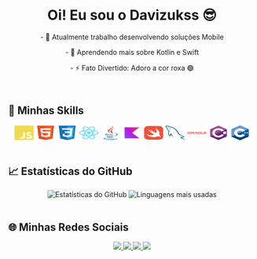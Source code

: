 <div align="center">
  <h1>Oi! Eu sou o Davizukss 😎</h1>
  <p>- 🔭 Atualmente trabalho desenvolvendo soluções Mobile</p>
  <p>- 🌱 Aprendendo mais sobre Kotlin e Swift</p>
  <p>- ⚡ Fato Divertido: Adoro a cor roxa 🟣</p>
</div>

<br>

## 🚀 Minhas Skills

<div align="center">
    <img src="https://raw.githubusercontent.com/devicons/devicon/master/icons/javascript/javascript-plain.svg" alt="JavaScript" height="30" width="40">
    <img src="https://raw.githubusercontent.com/devicons/devicon/master/icons/html5/html5-original.svg" alt="HTML5" height="30" width="40">
    <img src="https://raw.githubusercontent.com/devicons/devicon/master/icons/css3/css3-original.svg" alt="CSS3" height="30" width="40">
    <img src="https://raw.githubusercontent.com/devicons/devicon/master/icons/react/react-original.svg" alt="React" height="30" width="40">
    <img src="https://raw.githubusercontent.com/devicons/devicon/master/icons/java/java-original.svg" alt="Java" height="30" width="40">
    <img src="https://raw.githubusercontent.com/devicons/devicon/master/icons/kotlin/kotlin-original.svg" alt="Kotlin" height="30" width="40">
    <img src="https://raw.githubusercontent.com/devicons/devicon/master/icons/swift/swift-original.svg" alt="Swift" height="30" width="40">
    <img src="https://raw.githubusercontent.com/devicons/devicon/master/icons/mysql/mysql-original.svg" alt="SQL" height="30" width="40">
    <img src="https://raw.githubusercontent.com/devicons/devicon/master/icons/oracle/oracle-original.svg" alt="Oracle" height="30" width="40">
    <img src="https://raw.githubusercontent.com/devicons/devicon/master/icons/csharp/csharp-original.svg" alt="C#" height="30" width="40">
    <img src="https://raw.githubusercontent.com/devicons/devicon/master/icons/cplusplus/cplusplus-original.svg" alt="C++" height="30" width="40">
</div>

<br>

## 📈 Estatísticas do GitHub

<div align="center">
  <img src="https://github-readme-stats.vercel.app/api?username=davizukss&show_icons=true&theme=radical" alt="Estatísticas do GitHub" />
  <img src="https://github-readme-stats.vercel.app/api/top-langs/?username=davizukss&layout=compact&theme=radical" alt="Linguagens mais usadas" />
</div>

<br>

## 🌐 Minhas Redes Sociais

<div align="center">
  <a href="https://instagram.com/davizuks" target="_blank">
    <img src="https://img.shields.io/badge/-Instagram-%23E4405F?style=for-the-badge&logo=instagram&logoColor=white" target="_blank">
  </a>
  <a href="https://www.twitch.tv/davizuks" target="_blank">
    <img src="https://img.shields.io/badge/Twitch-9146FF?style=for-the-badge&logo=twitch&logoColor=white" target="_blank">
  </a>
  <a href="mailto:davivarelladev@gmail.com">
    <img src="https://img.shields.io/badge/-Gmail-%23333?style=for-the-badge&logo=gmail&logoColor=white" target="_blank">
  </a>
  <a href="https://www.linkedin.com/in/davivarella/" target="_blank">
    <img src="https://img.shields.io/badge/-LinkedIn-%230077B5?style=for-the-badge&logo=linkedin&logoColor=white" target="_blank">
  </a>
</div>
